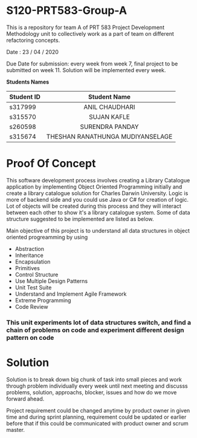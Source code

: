 # S120-PRT583-Group-A
This is a repository for team A of PRT 583 Project Development Methodology unit to collectively work as a part of team on different refactoring concepts. 

<p>Date : 23 / 04 / 2020 </p>
<p>Due Date for submission: every week from week 7, final project to be submitted on week 11. Solution will be implemented every week.</p>

<strong> Students Names </strong>

| Student ID     | Student Name | 
| :---        |    :----:   |   
|     s317999  |   ANIL CHAUDHARI     |
|   s315570 |     SUJAN	KAFLE    | 
| s260598 | SURENDRA PANDAY |
| s315674 | THESHAN RANATHUNGA MUDIYANSELAGE |

<h1>Proof Of Concept</h1>

<p>This software development process involves creating a Library Catalogue application by implementing Object Oriented Programming initially and create a library catalogue solution for Charles Darwin University. Logic is more of backend side and you could use Java or C# for creation of logic. Lot of objects will be created during this process and they will interact between each other to show it's a library catalogue system. Some of data structure suggested to be implemented are listed as below.</p>
<p>Main objective of this project is to understand all data structures in object oriented progreamming by using</p>
<ul>
  <li>Abstraction</li>
  <li>Inheritance</li>
  <li>Encapsulation</li>
  <li>Primitives</li>
  <li>Control Structure</li>
  <li>Use Multiple Design Patterns</li>
  <li>Unit Test Suite</li>
  <li>Understand and Implement Agile Framework</li>
  <li>Extreme Programming</li>
  <li>Code Review</li>
</ul>
<h3>This unit experiments lot of data structures switch, and find a chain of problems on code and experiment different design pattern on code</h3>
<h1>Solution</h1>
<p>Solution is to break down big chunk of task into small pieces and work through problem individually every week until next meeting and discusss problems, solution, approachs, blocker, issues and how do we move forward ahead.</p>
<p>Project requirement could be changed anytime by product owner in given time and during sprint planning, requirement could be updated or earlier before that if this could be communicated with product owner and scrum master.</p>

